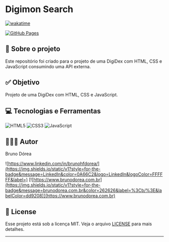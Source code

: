 # Digimon Search

[![wakatime](https://wakatime.com/badge/user/68660678-6b86-4b78-98df-f5f41a37e1bc/project/018c88a9-ec58-4e81-ab01-b7953eb38d36.svg)](https://wakatime.com/badge/user/68660678-6b86-4b78-98df-f5f41a37e1bc/project/018c88a9-ec58-4e81-ab01-b7953eb38d36)

[![GitHub Pages](https://img.shields.io/static/v1?style=for-the-badge&message=GitHub+Pages&color=222222&logo=GitHub+Pages&logoColor=FFFFFF&label=)](https://brunodorea.github.io/digimon_search/)

## 💼 Sobre o projeto

Este repositório foi criado para o projeto de uma DigiDex com HTML, CSS e JavaScript consumindo uma API externa.

## ✅ Objetivo

Projeto de uma DigiDex com HTML, CSS e JavaScript.

## 💻 Tecnologias e Ferramentas

![HTML5](https://img.shields.io/static/v1?style=for-the-badge&message=HTML5&color=E34F26&logo=HTML5&logoColor=FFFFFF&label=)
![CSS3](https://img.shields.io/static/v1?style=for-the-badge&message=CSS3&color=1572B6&logo=CSS3&logoColor=FFFFFF&label=)
![JavaScript](https://img.shields.io/static/v1?style=for-the-badge&message=JavaScript&color=222222&logo=JavaScript&logoColor=F7DF1E&label=)

## 👨🏽‍💻 Autor

Bruno Dórea

![https://www.linkedin.com/in/brunohfdorea/](https://img.shields.io/static/v1?style=for-the-badge&message=LinkedIn&color=0A66C2&logo=LinkedIn&logoColor=FFFFFF&label=)
[![https://www.brunodorea.com.br](https://img.shields.io/static/v1?style=for-the-badge&message=brunodorea.com.br&color=262626&label=%3Cb/%3E&labelColor=dd9208)](https://www.brunodorea.com.br)

## 📝 License

Esse projeto está sob a licença MIT. Veja o arquivo [LICENSE](LICENSE) para mais detalhes.

---
